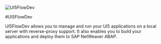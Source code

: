 ![UI5FlowDev](https://github.com/ui5flow/UI5FlowDev/blob/master/images/UI5FlowDev-logo.png)

#UI5FlowDev

UI5FlowDev allows you to manage and run your UI5 applications on a local server with reverse-proxy support. It also enables you to build your applications and deploy them to SAP NetWeaver ABAP.

